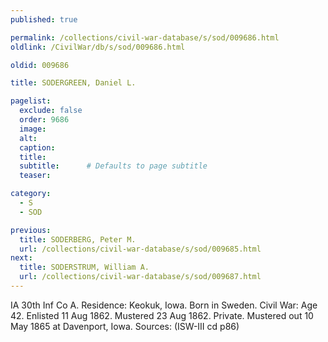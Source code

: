 ```yaml
---
published: true

permalink: /collections/civil-war-database/s/sod/009686.html
oldlink: /CivilWar/db/s/sod/009686.html

oldid: 009686

title: SODERGREEN, Daniel L.

pagelist:
  exclude: false
  order: 9686
  image: 
  alt:
  caption:
  title:
  subtitle:      # Defaults to page subtitle
  teaser:

category: 
  - S 
  - SOD

previous:
  title: SODERBERG, Peter M.
  url: /collections/civil-war-database/s/sod/009685.html  
next:
  title: SODERSTRUM, William A.
  url: /collections/civil-war-database/s/sod/009687.html   
---
```

IA 30th Inf Co A. Residence: Keokuk, Iowa. Born in Sweden. Civil War: Age 42. Enlisted 11 Aug 1862. Mustered 23 Aug 1862. Private. Mustered out 10 May 1865 at Davenport, Iowa. Sources: (ISW-III cd p86)